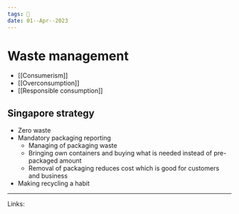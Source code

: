 ```yaml
---
tags: 🌱
date: 01--Apr--2023
---
```


# Waste management

- [[Consumerism]]
- [[Overconsumption]]
- [[Responsible consumption]]
## Singapore strategy
- Zero waste
- Mandatory packaging reporting
    - Managing of packaging waste
    - Bringing own containers and buying what is needed instead of pre-packaged amount
    - Removal of packaging reduces cost which is good for customers and business
- Making recycling a habit


---
Links: 